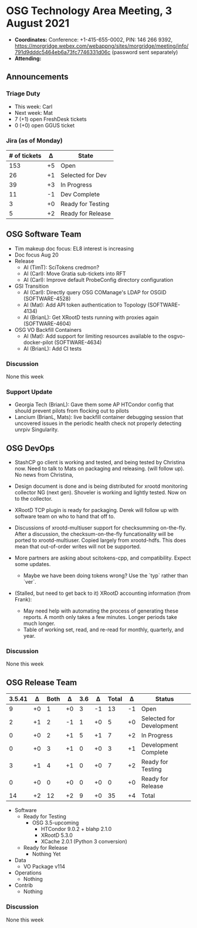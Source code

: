 # OSG Technology Area Meeting, 3 August 2021

-   **Coordinates:** Conference: +1-415-655-0002, PIN: 146 266 9392,
    <https://morgridge.webex.com/webappng/sites/morgridge/meeting/info/791d9dddc5464eb6a73fc7746331d06c> (password sent separately)
-   **Attending:**

## Announcements

### Triage Duty

-   This week: Carl
-   Next week: Mat
-   7 (+1) open FreshDesk tickets
-   0 (+0) open GGUS ticket

### Jira (as of Monday)

| # of tickets | &Delta; | State             |
|--------------|---------|-------------------|
| 153          | +5      | Open              |
| 26           | +1      | Selected for Dev  |
| 39           | +3      | In Progress       |
| 11           | -1      | Dev Complete      |
| 3            | +0      | Ready for Testing |
| 5            | +2      | Ready for Release |

## OSG Software Team

-   Tim makeup doc focus: EL8 interest is increasing
-   Doc focus Aug 20
-   Release
    -   AI (TimT): SciTokens credmon?
    -   AI (Carl): Move Gratia sub-tickets into RFT
    -   AI (Carl): Improve default ProbeConfig directory configuration
-   GSI Transition
    -   AI (Carl): Directly query OSG COManage's LDAP for OSGID (SOFTWARE-4528)
    -   AI (Mat): Add API token authentication to Topology (SOFTWARE-4134)
    -   AI (BrianL): Get XRootD tests running with proxies again (SOFTWARE-4604)
-   OSG VO Backfill Containers
    -   AI (Mat): Add support for limiting resources available to the osgvo-docker-pilot (SOFTWARE-4634)
    -   AI (BrianL): Add CI tests

### Discussion

None this week

### Support Update

-   Georgia Tech (BrianL): Gave them some AP HTCondor config that should prevent pilots from flocking out to pilots
-   Lancium (BrianL, Mats): live backfill container debugging session that uncovered issues in the periodic health check
    not properly detecting unrpiv Singularity.

## OSG DevOps

-   StashCP go client is working and tested, and being tested by Christina now. Need to talk to Mats on packaging and releasing. (will follow up).  No news from Christina,
-   Design document is done and is being distributed for xrootd monitoring collector NG (next gen).  Shoveler is working and lightly tested.  Now on to the collector.
-   XRootD TCP plugin is ready for packaging.  Derek will follow up with software team on who to hand that off to.
-   Discussions of xrootd-multiuser support for checksumming on-the-fly.  After a discussion, the checksum-on-the-fly funcationality will be ported to xrootd-multiuser.  Copied largely from xrootd-hdfs.  This does mean that out-of-order writes will not be supported.
-   More partners are asking about scitokens-cpp, and compatibility.  Expect some updates.
    -   Maybe we have been doing tokens wrong?  Use the \`typ\` rather than \`ver\`.

-   (Stalled, but need to get back to it) XRootD accounting information (from Frank):
    -   May need help with automating the process of generating these reports.  A month only takes a few minutes.  Longer periods take much longer.
    -   Table of working set, read, and re-read for monthly, quarterly, and year.

### Discussion

None this week

## OSG Release Team

| 3.5.41 | &Delta; | Both | &Delta; | 3.6 | &Delta; | Total | &Delta; | Status                   |
| ------ | ------- | ---- | ------- | --- | ------- | ----- | ------- | ------------------------ |
| 9      | +0      | 1    | +0      | 3   | -1      | 13    | -1      | Open                     |
| 2      | +1      | 2    | -1      | 1   | +0      | 5     | +0      | Selected for Development |
| 0      | +0      | 2    | +1      | 5   | +1      | 7     | +2      | In Progress              |
| 0      | +0      | 3    | +1      | 0   | +0      | 3     | +1      | Development Complete     |
| 3      | +1      | 4    | +1      | 0   | +0      | 7     | +2      | Ready for Testing        |
| 0      | +0      | 0    | +0      | 0   | +0      | 0     | +0      | Ready for Release        |
| 14     | +2      | 12   | +2      | 9   | +0      | 35    | +4      | Total                    |

-   Software
    -   Ready for Testing
        -   OSG 3.5-upcoming
            -   HTCondor 9.0.2 + blahp 2.1.0
            -   XRootD 5.3.0
            -   XCache 2.0.1 (Python 3 conversion)
    -   Ready for Release
        -   Nothing Yet
-   Data
    -   VO Package v114
-   Operations
    -   Nothing
-   Contrib
    -   Nothing

### Discussion

None this week
